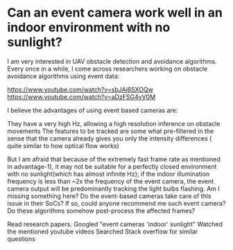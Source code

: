 
# Can an event camera work well in an indoor environment with no sunlight?

I am very interested in UAV obstacle detection and avoidance algorithms.
Every once in a while, I come across researchers working on obstacle avoidance algorithms using event data:

https://www.youtube.com/watch?v=sbJAi6SXOQw
https://www.youtube.com/watch?v=aDzFSG4yV0M

I believe the advantages of using event based cameras are:

They have a very high Hz, allowing a high resolution inference on obstacle movements
The features to be tracked are some what pre-filtered in the sense that the camera already gives you only the intensity differences ( quite similar to how optical flow works)

But I am afraid that because of the extremely fast frame rate as mentioned in advantage-1),
it may not be suitable for a perfectly closed environment with no sunlight(which has almost infinite Hz); if the indoor illumination frequency is less than ~2x the frequency of the event camera, the event camera output will be predominantly tracking the light bulbs flashing.
Am I missing something here?
Do the event-based cameras take care of this issue in their SoCs?  If so, could anyone recommend me such event camera?
Do these algorithms somehow post-process the affected frames?

Read research papers.
Googled "event cameras 'indoor' sunlight"
Watched the mentioned youtube videos
Searched Stack overflow for similar questions


        